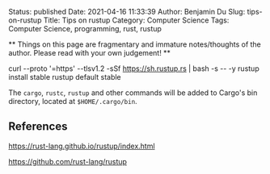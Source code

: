 Status: published
Date: 2021-04-16 11:33:39
Author: Benjamin Du
Slug: tips-on-rustup
Title: Tips on rustup
Category: Computer Science
Tags: Computer Science, programming, rust, rustup

**
Things on this page are fragmentary and immature notes/thoughts of the author.
Please read with your own judgement!
**


curl --proto '=https' --tlsv1.2 -sSf https://sh.rustup.rs | bash -s -- -y
rustup install stable
rustup default stable

The `cargo`, `rustc`, `rustup` and other commands 
will be added to Cargo's bin directory, located at `$HOME/.cargo/bin`.

## References 

https://rust-lang.github.io/rustup/index.html

https://github.com/rust-lang/rustup